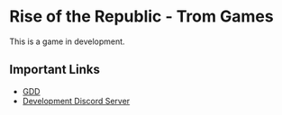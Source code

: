 # Rise of the Republic - Trom Games

This is a game in development.

## Important Links
- [GDD](https://docs.google.com/document/d/1ahQlq-yBoDkJx97KgbtHvdIvqyBUxY3c6W-mplkp0aI/edit?usp=sharing)
- [Development Discord Server](https://discord.gg/uKkpghH)
